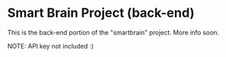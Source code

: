# Smart Brain Project (back-end)

This is the back-end portion of the "smartbrain" project. More info soon.

NOTE: API key not included :)